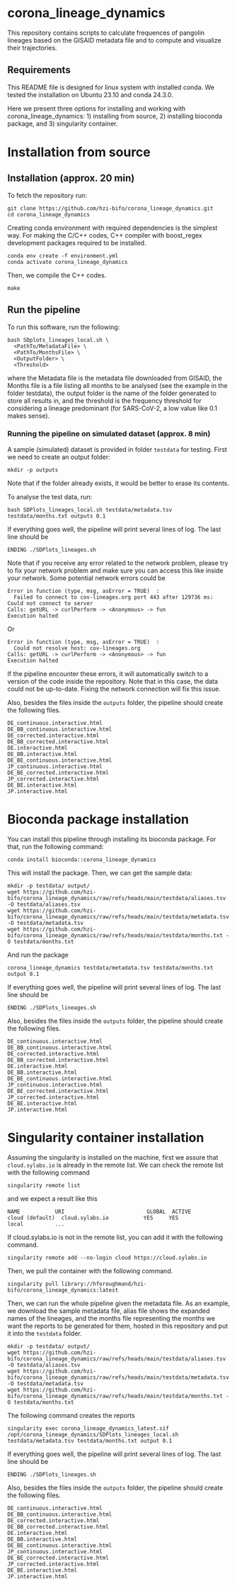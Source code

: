 # corona_lineage_dynamics

This repository contains scripts to calculate frequences of pangolin lineages based on the GISAID metadata file and to compute and visualize their trajectories.

## Requirements
This README file is designed for linux system with installed conda. 
We tested the installation on Ubuntu 23.10 and conda 24.3.0. 

Here we present three options for installing and working with corona_lineage_dynamics: 1) installing from source, 2) installing bioconda package, and 3) singularity container.

# Installation from source
## Installation (approx. 20 min)
To fetch the repository run:
```shell
git clone https://github.com/hzi-bifo/corona_lineage_dynamics.git
cd corona_lineage_dynamics
```

Creating conda environment with required dependencies is the simplest way. 
For making the C/C++ codes, C++ compiler with boost_regex development packages required to be installed.
```
conda env create -f environment.yml
conda activate corona_lineage_dynamics
```

Then, we compile the C++ codes.
```
make
```

## Run the pipeline 
To run this software, run the following:
```shell
bash SDplots_lineages_local.sh \
  <PathTo/MetadataFile> \
  <PathTo/MonthsFile> \
  <OutputFolder> \
  <Threshold>
```

where the Metadata file is the metadata file downloaded from GISAID, the Months file is a file listing all months to be analysed (see the example in the folder testdata), the output folder is the name of the folder generated to store all results in, and the threshold is the frequency threshold for considering a lineage predominant (for SARS-CoV-2, a low value like 0.1 makes sense). 

### Running the pipeline on simulated dataset (approx. 8 min)
A sample (simulated) dataset is provided in folder `testdata` for testing. 
First we need to create an output folder:
```
mkdir -p outputs
```
Note that if the folder already exists, it would be better to erase its contents.

To analyse the test data, run:
```shell
bash SDPlots_lineages_local.sh testdata/metadata.tsv testdata/months.txt outputs 0.1
```

If everything goes well, the pipeline will print several lines of log. The last line should be
```
ENDING ./SDPlots_lineages.sh
```
Note that if you receive any error related to the network problem, please try to fix your network problem and make sure you can access this like inside your network. Some potential network errors could be
```
Error in function (type, msg, asError = TRUE)  : 
  Failed to connect to cov-lineages.org port 443 after 129736 ms: Could not connect to server
Calls: getURL -> curlPerform -> <Anonymous> -> fun
Execution halted
```
Or
```
Error in function (type, msg, asError = TRUE)  : 
  Could not resolve host: cov-lineages.org
Calls: getURL -> curlPerform -> <Anonymous> -> fun
Execution halted
```
If the pipeline encounter these errors, it will automatically switch to a version of the code inside the repository. Note that in this case, the data could not be up-to-date. Fixing the network connection will fix this issue.

Also, besides the files inside the `outputs` folder, the pipeline should create the following files.
```
DE_continuous.interactive.html
DE_BB_continuous.interactive.html
DE_corrected.interactive.html
DE_BB_corrected.interactive.html
DE.interactive.html
DE_BB.interactive.html
DE_BE_continuous.interactive.html
JP_continuous.interactive.html
DE_BE_corrected.interactive.html
JP_corrected.interactive.html
DE_BE.interactive.html
JP.interactive.html
```

# Bioconda package installation
You can install this pipeline through installing its bioconda package. For that, run the following command:
```
conda install bioconda::corona_lineage_dynamics
```
This will install the package. Then, we can get the sample data:
```
mkdir -p testdata/ output/
wget https://github.com/hzi-bifo/corona_lineage_dynamics/raw/refs/heads/main/testdata/aliases.tsv -O testdata/aliases.tsv
wget https://github.com/hzi-bifo/corona_lineage_dynamics/raw/refs/heads/main/testdata/metadata.tsv -O testdata/metadata.tsv
wget https://github.com/hzi-bifo/corona_lineage_dynamics/raw/refs/heads/main/testdata/months.txt -O testdata/months.txt
```

And run the package
```
corona_lineage_dynamics testdata/metadata.tsv testdata/months.txt output 0.1
```

If everything goes well, the pipeline will print several lines of log. The last line should be
```
ENDING ./SDPlots_lineages.sh
```
Also, besides the files inside the `outputs` folder, the pipeline should create the following files.
```
DE_continuous.interactive.html
DE_BB_continuous.interactive.html
DE_corrected.interactive.html
DE_BB_corrected.interactive.html
DE.interactive.html
DE_BB.interactive.html
DE_BE_continuous.interactive.html
JP_continuous.interactive.html
DE_BE_corrected.interactive.html
JP_corrected.interactive.html
DE_BE.interactive.html
JP.interactive.html
```

# Singularity container installation
Assuming the singularity is installed on the machine, first we assure that `cloud.sylabs.io` is already in the remote list. We can check the remote list with the following command
```
singularity remote list
```
and we expect a result like this
```
NAME           URI                          GLOBAL  ACTIVE
cloud (default)  cloud.sylabs.io           YES     YES
local          ...
```
If cloud.sylabs.io is not in the remote list, you can add it with the following command.
```
singularity remote add --no-login cloud https://cloud.sylabs.io
```



Then, we pull the container with the following command.
```
singularity pull library://hforoughmand/hzi-bifo/corona_lineage_dynamics:latest
```


Then, we can run the whole pipeline given the metadata file. As an example, we download the sample metadata file, alias file shows the expanded names of the lineages, and the months file representing the months we want the reports to be generated for them, hosted in this repository and put it into the `testdata` folder.
```
mkdir -p testdata/ output/
wget https://github.com/hzi-bifo/corona_lineage_dynamics/raw/refs/heads/main/testdata/aliases.tsv -O testdata/aliases.tsv
wget https://github.com/hzi-bifo/corona_lineage_dynamics/raw/refs/heads/main/testdata/metadata.tsv -O testdata/metadata.tsv
wget https://github.com/hzi-bifo/corona_lineage_dynamics/raw/refs/heads/main/testdata/months.txt -O testdata/months.txt
```

The following command creates the reports
```
singularity exec corona_lineage_dynamics_latest.sif /opt/corona_lineage_dynamics/SDPlots_lineages_local.sh testdata/metadata.tsv testdata/months.txt output 0.1
```
If everything goes well, the pipeline will print several lines of log. The last line should be
```
ENDING ./SDPlots_lineages.sh
```
Also, besides the files inside the `outputs` folder, the pipeline should create the following files.
```
DE_continuous.interactive.html
DE_BB_continuous.interactive.html
DE_corrected.interactive.html
DE_BB_corrected.interactive.html
DE.interactive.html
DE_BB.interactive.html
DE_BE_continuous.interactive.html
JP_continuous.interactive.html
DE_BE_corrected.interactive.html
JP_corrected.interactive.html
DE_BE.interactive.html
JP.interactive.html
```

